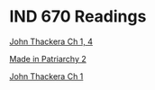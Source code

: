# IND 670 Readings

[John Thackera Ch 1, 4](http://via.hypothes.is/http://mportis.github.io/IND670-Readings/ThackaraCh1and4.pdf)

[Made in Patriarchy 2](https://via.hypothes.is/https://github.com/mportis/IND670-Readings/raw/main/made%20in%20patriarchy%202.pdf)

[John Thackera Ch 1](https://via.hypothes.is/https://mportis.github.io/IND670-Readings/Thackara1.pdf)
